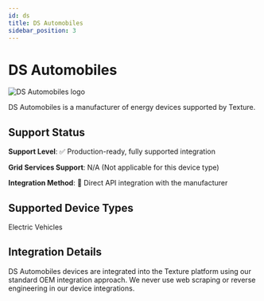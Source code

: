 ```yaml
---
id: ds
title: DS Automobiles
sidebar_position: 3
---
```


# DS Automobiles

<div style={{ textAlign: 'center', margin: '20px 0' }}>
  <img 
    src="https://device.cms.texture.energy/logo/%20DS%20Vector%20Icon.svg" 
    alt="DS Automobiles logo" 
    style={{ maxWidth: '200px', maxHeight: '150px' }}
  />
</div>

DS Automobiles is a manufacturer of energy devices supported by Texture.



## Support Status

**Support Level**: ✅ Production-ready, fully supported integration

**Grid Services Support**: N/A (Not applicable for this device type)

**Integration Method**: 🔌 Direct API integration with the manufacturer

## Supported Device Types

Electric Vehicles

## Integration Details

DS Automobiles devices are integrated into the Texture platform using our standard OEM integration approach. We never use web scraping or reverse engineering in our device integrations.



